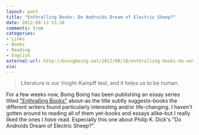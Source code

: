 ```yaml
---
layout: post
title: "Enthralling Books: Do Androids Dream of Electric Sheep?"
date: 2012-08-13 13:38
comments: true
categories: 
- Links
- Books
- Reading
- English
external-url: http://boingboing.net/2012/08/10/enthralling-books-do-androids.html
via:
---
```

> Literature is our Voight-Kampff test, and it helps us to be human.

For a few weeks now, Boing Boing has been publishing an essay series titled ["Enthralling Books"]( http://boingboing.net/tag/enthralling-books ) about–as the title subtly suggests–books the different writers found particularly interesting and/or life-changing. I haven't gotten around to reading all of them yet–books and essays alike–but I really liked the ones I *have* read. Especially this one about Philip K. Dick's "Do Androids Dream of Electric Sheep?".